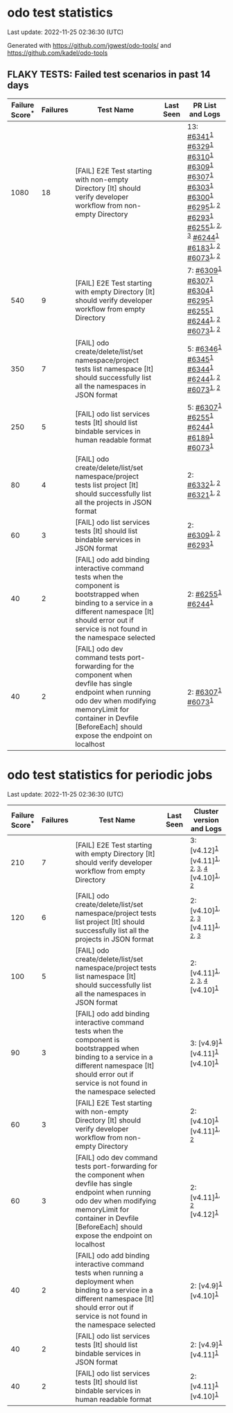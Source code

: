 # odo test statistics
Last update: 2022-11-25 02:36:30 (UTC)

Generated with https://github.com/jgwest/odo-tools/ and https://github.com/kadel/odo-tools
## FLAKY TESTS: Failed test scenarios in past 14 days
| Failure Score<sup>*</sup> | Failures | Test Name | Last Seen | PR List and Logs 
|---|---|---|---|---|
| 1080 | 18 | [FAIL] E2E Test starting with non-empty Directory [It] should verify developer workflow from non-empty Directory |  | 13: [#6341](https://github.com/openshift/odo/pull/6341)<sup>[1](https://storage.googleapis.com/origin-ci-test/pr-logs/pull/redhat-developer_odo/6341/pull-ci-redhat-developer-odo-main-v4.11-integration-e2e/1595507388247445504/build-log.txt)</sup> [#6329](https://github.com/openshift/odo/pull/6329)<sup>[1](https://storage.googleapis.com/origin-ci-test/pr-logs/pull/redhat-developer_odo/6329/pull-ci-redhat-developer-odo-main-v4.11-integration-e2e/1595303981276467200/build-log.txt)</sup> [#6310](https://github.com/openshift/odo/pull/6310)<sup>[1](https://storage.googleapis.com/origin-ci-test/pr-logs/pull/redhat-developer_odo/6310/pull-ci-redhat-developer-odo-main-v4.11-integration-e2e/1594740154101141504/build-log.txt)</sup> [#6309](https://github.com/openshift/odo/pull/6309)<sup>[1](https://storage.googleapis.com/origin-ci-test/pr-logs/pull/redhat-developer_odo/6309/pull-ci-redhat-developer-odo-main-v4.11-integration-e2e/1592504424129892353/build-log.txt)</sup> [#6307](https://github.com/openshift/odo/pull/6307)<sup>[1](https://storage.googleapis.com/origin-ci-test/pr-logs/pull/redhat-developer_odo/6307/pull-ci-redhat-developer-odo-main-v4.11-integration-e2e/1592404081828171776/build-log.txt)</sup> [#6303](https://github.com/openshift/odo/pull/6303)<sup>[1](https://storage.googleapis.com/origin-ci-test/pr-logs/pull/redhat-developer_odo/6303/pull-ci-redhat-developer-odo-main-v4.11-integration-e2e/1594616666182914048/build-log.txt)</sup> [#6300](https://github.com/openshift/odo/pull/6300)<sup>[1](https://storage.googleapis.com/origin-ci-test/pr-logs/pull/redhat-developer_odo/6300/pull-ci-redhat-developer-odo-main-v4.11-integration-e2e/1592101188851994624/build-log.txt)</sup> [#6295](https://github.com/openshift/odo/pull/6295)<sup>[1](https://storage.googleapis.com/origin-ci-test/pr-logs/pull/redhat-developer_odo/6295/pull-ci-redhat-developer-odo-main-v4.11-integration-e2e/1590966225238757376/build-log.txt), [2](https://storage.googleapis.com/origin-ci-test/pr-logs/pull/redhat-developer_odo/6295/pull-ci-redhat-developer-odo-main-v4.11-integration-e2e/1593206647319171072/build-log.txt)</sup> [#6293](https://github.com/openshift/odo/pull/6293)<sup>[1](https://storage.googleapis.com/origin-ci-test/pr-logs/pull/redhat-developer_odo/6293/pull-ci-redhat-developer-odo-main-v4.11-integration-e2e/1593276609043894272/build-log.txt)</sup> [#6255](https://github.com/openshift/odo/pull/6255)<sup>[1](https://storage.googleapis.com/origin-ci-test/pr-logs/pull/redhat-developer_odo/6255/pull-ci-redhat-developer-odo-main-v4.11-integration-e2e/1594616841496432640/build-log.txt), [2](https://storage.googleapis.com/origin-ci-test/pr-logs/pull/redhat-developer_odo/6255/pull-ci-redhat-developer-odo-main-v4.11-integration-e2e/1594718029957042176/build-log.txt), [3](https://storage.googleapis.com/origin-ci-test/pr-logs/pull/redhat-developer_odo/6255/pull-ci-redhat-developer-odo-main-v4.11-integration-e2e/1594777872688484352/build-log.txt)</sup> [#6244](https://github.com/openshift/odo/pull/6244)<sup>[1](https://storage.googleapis.com/origin-ci-test/pr-logs/pull/redhat-developer_odo/6244/pull-ci-redhat-developer-odo-main-v4.11-integration-e2e/1593244477558886400/build-log.txt)</sup> [#6183](https://github.com/openshift/odo/pull/6183)<sup>[1](https://storage.googleapis.com/origin-ci-test/pr-logs/pull/redhat-developer_odo/6183/pull-ci-redhat-developer-odo-main-v4.11-integration-e2e/1594610282997485568/build-log.txt), [2](https://storage.googleapis.com/origin-ci-test/pr-logs/pull/redhat-developer_odo/6183/pull-ci-redhat-developer-odo-main-v4.11-integration-e2e/1593180240786493440/build-log.txt)</sup> [#6073](https://github.com/openshift/odo/pull/6073)<sup>[1](https://storage.googleapis.com/origin-ci-test/pr-logs/pull/redhat-developer_odo/6073/pull-ci-redhat-developer-odo-main-v4.11-integration-e2e/1592366505549369344/build-log.txt), [2](https://storage.googleapis.com/origin-ci-test/pr-logs/pull/redhat-developer_odo/6073/pull-ci-redhat-developer-odo-main-v4.11-integration-e2e/1595428771802910720/build-log.txt)</sup> 
| 540 | 9 | [FAIL] E2E Test starting with empty Directory [It] should verify developer workflow from empty Directory |  | 7: [#6309](https://github.com/openshift/odo/pull/6309)<sup>[1](https://storage.googleapis.com/origin-ci-test/pr-logs/pull/redhat-developer_odo/6309/pull-ci-redhat-developer-odo-main-v4.11-integration-e2e/1592504424129892353/build-log.txt)</sup> [#6307](https://github.com/openshift/odo/pull/6307)<sup>[1](https://storage.googleapis.com/origin-ci-test/pr-logs/pull/redhat-developer_odo/6307/pull-ci-redhat-developer-odo-main-v4.11-integration-e2e/1592939604493733888/build-log.txt)</sup> [#6304](https://github.com/openshift/odo/pull/6304)<sup>[1](https://storage.googleapis.com/origin-ci-test/pr-logs/pull/redhat-developer_odo/6304/pull-ci-redhat-developer-odo-main-v4.11-integration-e2e/1591975538111549440/build-log.txt)</sup> [#6295](https://github.com/openshift/odo/pull/6295)<sup>[1](https://storage.googleapis.com/origin-ci-test/pr-logs/pull/redhat-developer_odo/6295/pull-ci-redhat-developer-odo-main-v4.11-integration-e2e/1590989849567956992/build-log.txt)</sup> [#6255](https://github.com/openshift/odo/pull/6255)<sup>[1](https://storage.googleapis.com/origin-ci-test/pr-logs/pull/redhat-developer_odo/6255/pull-ci-redhat-developer-odo-main-v4.11-integration-e2e/1594777872688484352/build-log.txt)</sup> [#6244](https://github.com/openshift/odo/pull/6244)<sup>[1](https://storage.googleapis.com/origin-ci-test/pr-logs/pull/redhat-developer_odo/6244/pull-ci-redhat-developer-odo-main-v4.11-integration-e2e/1593485665897549824/build-log.txt), [2](https://storage.googleapis.com/origin-ci-test/pr-logs/pull/redhat-developer_odo/6244/pull-ci-redhat-developer-odo-main-v4.11-integration-e2e/1593119247586824192/build-log.txt)</sup> [#6073](https://github.com/openshift/odo/pull/6073)<sup>[1](https://storage.googleapis.com/origin-ci-test/pr-logs/pull/redhat-developer_odo/6073/pull-ci-redhat-developer-odo-main-v4.11-integration-e2e/1595288247376809984/build-log.txt), [2](https://storage.googleapis.com/origin-ci-test/pr-logs/pull/redhat-developer_odo/6073/pull-ci-redhat-developer-odo-main-v4.11-integration-e2e/1592117509782245376/build-log.txt)</sup> 
| 350 | 7 | [FAIL] odo create/delete/list/set namespace/project tests list namespace [It] should successfully list all the namespaces in JSON format |  | 5: [#6346](https://github.com/openshift/odo/pull/6346)<sup>[1](https://storage.googleapis.com/origin-ci-test/pr-logs/pull/redhat-developer_odo/6346/pull-ci-redhat-developer-odo-main-v4.11-integration-e2e/1595713091138490368/build-log.txt)</sup> [#6345](https://github.com/openshift/odo/pull/6345)<sup>[1](https://storage.googleapis.com/origin-ci-test/pr-logs/pull/redhat-developer_odo/6345/pull-ci-redhat-developer-odo-main-v4.11-integration-e2e/1595678808986357760/build-log.txt)</sup> [#6344](https://github.com/openshift/odo/pull/6344)<sup>[1](https://storage.googleapis.com/origin-ci-test/pr-logs/pull/redhat-developer_odo/6344/pull-ci-redhat-developer-odo-main-v4.11-integration-e2e/1595711908965519360/build-log.txt)</sup> [#6244](https://github.com/openshift/odo/pull/6244)<sup>[1](https://storage.googleapis.com/origin-ci-test/pr-logs/pull/redhat-developer_odo/6244/pull-ci-redhat-developer-odo-main-v4.11-integration-e2e/1593485665897549824/build-log.txt), [2](https://storage.googleapis.com/origin-ci-test/pr-logs/pull/redhat-developer_odo/6244/pull-ci-redhat-developer-odo-main-v4.11-integration-e2e/1593598697139081216/build-log.txt)</sup> [#6073](https://github.com/openshift/odo/pull/6073)<sup>[1](https://storage.googleapis.com/origin-ci-test/pr-logs/pull/redhat-developer_odo/6073/pull-ci-redhat-developer-odo-main-v4.11-integration-e2e/1595392942615302144/build-log.txt), [2](https://storage.googleapis.com/origin-ci-test/pr-logs/pull/redhat-developer_odo/6073/pull-ci-redhat-developer-odo-main-v4.11-integration-e2e/1595361644920180736/build-log.txt)</sup> 
| 250 | 5 | [FAIL] odo list services tests [It] should list bindable services in human readable format |  | 5: [#6307](https://github.com/openshift/odo/pull/6307)<sup>[1](https://storage.googleapis.com/origin-ci-test/pr-logs/pull/redhat-developer_odo/6307/pull-ci-redhat-developer-odo-main-v4.11-integration-e2e/1592758828271669248/build-log.txt)</sup> [#6255](https://github.com/openshift/odo/pull/6255)<sup>[1](https://storage.googleapis.com/origin-ci-test/pr-logs/pull/redhat-developer_odo/6255/pull-ci-redhat-developer-odo-main-v4.11-integration-e2e/1592447136455200768/build-log.txt)</sup> [#6244](https://github.com/openshift/odo/pull/6244)<sup>[1](https://storage.googleapis.com/origin-ci-test/pr-logs/pull/redhat-developer_odo/6244/pull-ci-redhat-developer-odo-main-v4.11-integration-e2e/1593553368779853824/build-log.txt)</sup> [#6189](https://github.com/openshift/odo/pull/6189)<sup>[1](https://storage.googleapis.com/origin-ci-test/pr-logs/pull/redhat-developer_odo/6189/pull-ci-redhat-developer-odo-main-v4.11-integration-e2e/1593669726108651520/build-log.txt)</sup> [#6073](https://github.com/openshift/odo/pull/6073)<sup>[1](https://storage.googleapis.com/origin-ci-test/pr-logs/pull/redhat-developer_odo/6073/pull-ci-redhat-developer-odo-main-v4.11-integration-e2e/1591011571243421696/build-log.txt)</sup> 
| 80 | 4 | [FAIL] odo create/delete/list/set namespace/project tests list project [It] should successfully list all the projects in JSON format |  | 2: [#6332](https://github.com/openshift/odo/pull/6332)<sup>[1](https://storage.googleapis.com/origin-ci-test/pr-logs/pull/redhat-developer_odo/6332/pull-ci-redhat-developer-odo-main-v4.11-integration-e2e/1595435042916536320/build-log.txt), [2](https://storage.googleapis.com/origin-ci-test/pr-logs/pull/redhat-developer_odo/6332/pull-ci-redhat-developer-odo-main-v4.11-integration-e2e/1595709800409206784/build-log.txt)</sup> [#6321](https://github.com/openshift/odo/pull/6321)<sup>[1](https://storage.googleapis.com/origin-ci-test/pr-logs/pull/redhat-developer_odo/6321/pull-ci-redhat-developer-odo-main-v4.11-integration-e2e/1594666806381907968/build-log.txt), [2](https://storage.googleapis.com/origin-ci-test/pr-logs/pull/redhat-developer_odo/6321/pull-ci-redhat-developer-odo-main-v4.11-integration-e2e/1594734084758704128/build-log.txt)</sup> 
| 60 | 3 | [FAIL] odo list services tests [It] should list bindable services in JSON format |  | 2: [#6309](https://github.com/openshift/odo/pull/6309)<sup>[1](https://storage.googleapis.com/origin-ci-test/pr-logs/pull/redhat-developer_odo/6309/pull-ci-redhat-developer-odo-main-v4.11-integration-e2e/1592444896034164736/build-log.txt), [2](https://storage.googleapis.com/origin-ci-test/pr-logs/pull/redhat-developer_odo/6309/pull-ci-redhat-developer-odo-main-v4.11-integration-e2e/1592797961601945600/build-log.txt)</sup> [#6293](https://github.com/openshift/odo/pull/6293)<sup>[1](https://storage.googleapis.com/origin-ci-test/pr-logs/pull/redhat-developer_odo/6293/pull-ci-redhat-developer-odo-main-v4.11-integration-e2e/1593182975120379904/build-log.txt)</sup> 
| 40 | 2 | [FAIL] odo add binding interactive command tests when the component is bootstrapped when binding to a service in a different namespace [It] should error out if service is not found in the namespace selected |  | 2: [#6255](https://github.com/openshift/odo/pull/6255)<sup>[1](https://storage.googleapis.com/origin-ci-test/pr-logs/pull/redhat-developer_odo/6255/pull-ci-redhat-developer-odo-main-v4.11-integration-e2e/1592447136455200768/build-log.txt)</sup> [#6244](https://github.com/openshift/odo/pull/6244)<sup>[1](https://storage.googleapis.com/origin-ci-test/pr-logs/pull/redhat-developer_odo/6244/pull-ci-redhat-developer-odo-main-v4.11-integration-e2e/1593553368779853824/build-log.txt)</sup> 
| 40 | 2 | [FAIL] odo dev command tests port-forwarding for the component when devfile has single endpoint when running odo dev when modifying memoryLimit for container in Devfile [BeforeEach] should expose the endpoint on localhost |  | 2: [#6307](https://github.com/openshift/odo/pull/6307)<sup>[1](https://storage.googleapis.com/origin-ci-test/pr-logs/pull/redhat-developer_odo/6307/pull-ci-redhat-developer-odo-main-v4.11-integration-e2e/1592939604493733888/build-log.txt)</sup> [#6073](https://github.com/openshift/odo/pull/6073)<sup>[1](https://storage.googleapis.com/origin-ci-test/pr-logs/pull/redhat-developer_odo/6073/pull-ci-redhat-developer-odo-main-v4.11-integration-e2e/1592845800675741696/build-log.txt)</sup> 


# odo test statistics for periodic jobs
Last update: 2022-11-25 02:36:30 (UTC)

| Failure Score<sup>*</sup> | Failures | Test Name | Last Seen | Cluster version and Logs 
|---|---|---|---|---|
| 210 | 7 | [FAIL] E2E Test starting with empty Directory [It] should verify developer workflow from empty Directory |  | 3: [v4.12]<sup>[1](https://storage.googleapis.com/origin-ci-test/logs/periodic-ci-redhat-developer-odo-main-v4.12-integration-e2e-periodic/1590857047765684224/build-log.txt)</sup> [v4.11]<sup>[1](https://storage.googleapis.com/origin-ci-test/logs/periodic-ci-redhat-developer-odo-main-v4.11-integration-e2e-periodic/1592306631314509824/build-log.txt), [2](https://storage.googleapis.com/origin-ci-test/logs/periodic-ci-redhat-developer-odo-main-v4.11-integration-e2e-periodic/1592669016307011584/build-log.txt), [3](https://storage.googleapis.com/origin-ci-test/logs/periodic-ci-redhat-developer-odo-main-v4.11-integration-e2e-periodic/1593756117312212992/build-log.txt), [4](https://storage.googleapis.com/origin-ci-test/logs/periodic-ci-redhat-developer-odo-main-v4.11-sbo-nightly-odo-tests/1591944163539030016/build-log.txt)</sup> [v4.10]<sup>[1](https://storage.googleapis.com/origin-ci-test/logs/periodic-ci-redhat-developer-odo-main-v4.10-integration-e2e-periodic/1595205788010287104/build-log.txt), [2](https://storage.googleapis.com/origin-ci-test/logs/periodic-ci-redhat-developer-odo-main-v4.10-integration-e2e-periodic/1591944161857114112/build-log.txt)</sup> 
| 120 | 6 | [FAIL] odo create/delete/list/set namespace/project tests list project [It] should successfully list all the projects in JSON format |  | 2: [v4.10]<sup>[1](https://storage.googleapis.com/origin-ci-test/logs/periodic-ci-redhat-developer-odo-main-v4.10-integration-e2e-periodic/1595568077141970944/build-log.txt), [2](https://storage.googleapis.com/origin-ci-test/logs/periodic-ci-redhat-developer-odo-main-v4.10-integration-e2e-periodic/1593756116439797760/build-log.txt), [3](https://storage.googleapis.com/origin-ci-test/logs/periodic-ci-redhat-developer-odo-main-v4.10-integration-e2e-periodic/1594843568655044608/build-log.txt)</sup> [v4.11]<sup>[1](https://storage.googleapis.com/origin-ci-test/logs/periodic-ci-redhat-developer-odo-main-v4.11-sbo-nightly-odo-tests/1594118529446055936/build-log.txt), [2](https://storage.googleapis.com/origin-ci-test/logs/periodic-ci-redhat-developer-odo-main-v4.11-sbo-nightly-odo-tests/1593393759251337216/build-log.txt), [3](https://storage.googleapis.com/origin-ci-test/logs/periodic-ci-redhat-developer-odo-main-v4.11-sbo-nightly-odo-tests/1594843570320183296/build-log.txt)</sup> 
| 100 | 5 | [FAIL] odo create/delete/list/set namespace/project tests list namespace [It] should successfully list all the namespaces in JSON format |  | 2: [v4.11]<sup>[1](https://storage.googleapis.com/origin-ci-test/logs/periodic-ci-redhat-developer-odo-main-v4.11-integration-e2e-periodic/1595568077980831744/build-log.txt), [2](https://storage.googleapis.com/origin-ci-test/logs/periodic-ci-redhat-developer-odo-main-v4.11-integration-e2e-periodic/1595930488155934720/build-log.txt), [3](https://storage.googleapis.com/origin-ci-test/logs/periodic-ci-redhat-developer-odo-main-v4.11-sbo-nightly-odo-tests/1594843570320183296/build-log.txt), [4](https://storage.googleapis.com/origin-ci-test/logs/periodic-ci-redhat-developer-odo-main-v4.11-sbo-nightly-odo-tests/1595568078819692544/build-log.txt)</sup> [v4.10]<sup>[1](https://storage.googleapis.com/origin-ci-test/logs/periodic-ci-redhat-developer-odo-main-v4.10-integration-e2e-periodic/1594843568655044608/build-log.txt)</sup> 
| 90 | 3 | [FAIL] odo add binding interactive command tests when the component is bootstrapped when binding to a service in a different namespace [It] should error out if service is not found in the namespace selected |  | 3: [v4.9]<sup>[1](https://storage.googleapis.com/origin-ci-test/logs/periodic-ci-redhat-developer-odo-main-v4.9-integration-e2e-periodic/1594480945505767424/build-log.txt)</sup> [v4.11]<sup>[1](https://storage.googleapis.com/origin-ci-test/logs/periodic-ci-redhat-developer-odo-main-v4.11-sbo-nightly-odo-tests/1594843570320183296/build-log.txt)</sup> [v4.10]<sup>[1](https://storage.googleapis.com/origin-ci-test/logs/periodic-ci-redhat-developer-odo-main-v4.10-integration-e2e-periodic/1594843568655044608/build-log.txt)</sup> 
| 60 | 3 | [FAIL] E2E Test starting with non-empty Directory [It] should verify developer workflow from non-empty Directory |  | 2: [v4.10]<sup>[1](https://storage.googleapis.com/origin-ci-test/logs/periodic-ci-redhat-developer-odo-main-v4.10-integration-e2e-periodic/1592669015468150784/build-log.txt)</sup> [v4.11]<sup>[1](https://storage.googleapis.com/origin-ci-test/logs/periodic-ci-redhat-developer-odo-main-v4.11-integration-e2e-periodic/1595205788857536512/build-log.txt), [2](https://storage.googleapis.com/origin-ci-test/logs/periodic-ci-redhat-developer-odo-main-v4.11-integration-e2e-periodic/1592669016307011584/build-log.txt)</sup> 
| 60 | 3 | [FAIL] odo dev command tests port-forwarding for the component when devfile has single endpoint when running odo dev when modifying memoryLimit for container in Devfile [BeforeEach] should expose the endpoint on localhost |  | 2: [v4.11]<sup>[1](https://storage.googleapis.com/origin-ci-test/logs/periodic-ci-redhat-developer-odo-main-v4.11-integration-e2e-periodic/1595205788857536512/build-log.txt), [2](https://storage.googleapis.com/origin-ci-test/logs/periodic-ci-redhat-developer-odo-main-v4.11-sbo-nightly-odo-tests/1594480943823851520/build-log.txt)</sup> [v4.12]<sup>[1](https://storage.googleapis.com/origin-ci-test/logs/periodic-ci-redhat-developer-odo-main-v4.12-integration-e2e-periodic/1593393760056643584/build-log.txt)</sup> 
| 40 | 2 | [FAIL] odo add binding interactive command tests when running a deployment when binding to a service in a different namespace [It] should error out if service is not found in the namespace selected |  | 2: [v4.9]<sup>[1](https://storage.googleapis.com/origin-ci-test/logs/periodic-ci-redhat-developer-odo-main-v4.9-integration-e2e-periodic/1594480945505767424/build-log.txt)</sup> [v4.10]<sup>[1](https://storage.googleapis.com/origin-ci-test/logs/periodic-ci-redhat-developer-odo-main-v4.10-integration-e2e-periodic/1595568077141970944/build-log.txt)</sup> 
| 40 | 2 | [FAIL] odo list services tests [It] should list bindable services in JSON format |  | 2: [v4.9]<sup>[1](https://storage.googleapis.com/origin-ci-test/logs/periodic-ci-redhat-developer-odo-main-v4.9-integration-e2e-periodic/1594118531119583232/build-log.txt)</sup> [v4.11]<sup>[1](https://storage.googleapis.com/origin-ci-test/logs/periodic-ci-redhat-developer-odo-main-v4.11-sbo-nightly-odo-tests/1592306632191119360/build-log.txt)</sup> 
| 40 | 2 | [FAIL] odo list services tests [It] should list bindable services in human readable format |  | 2: [v4.11]<sup>[1](https://storage.googleapis.com/origin-ci-test/logs/periodic-ci-redhat-developer-odo-main-v4.11-integration-e2e-periodic/1593031537534701568/build-log.txt)</sup> [v4.10]<sup>[1](https://storage.googleapis.com/origin-ci-test/logs/periodic-ci-redhat-developer-odo-main-v4.10-integration-e2e-periodic/1593756116439797760/build-log.txt)</sup> 


